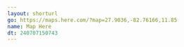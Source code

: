 ```yaml
---
layout: shorturl
go: https://maps.here.com/?map=27.9036,-82.76166,11.85
name: Map Here
dt: 240707150743
---
```


